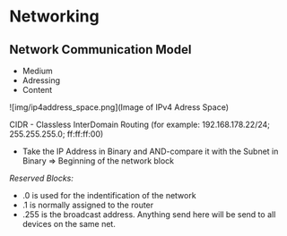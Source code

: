 # Networking

## Network Communication Model

* Medium
* Adressing
* Content

![img/ip4address_space.png](Image of IPv4 Adress Space)

CIDR - Classless InterDomain Routing (for example: 192.168.178.22/24; 255.255.255.0; ff:ff:ff:00)

* Take the IP Address in Binary and AND-compare it with the Subnet in Binary => Beginning of the network block

*Reserved Blocks:*

* .0 is used for the indentification of the network
* .1 is normally assigned to the router
* .255 is the broadcast address. Anything send here will be send to all devices on the same net.
